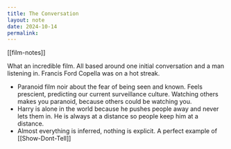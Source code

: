 ```yaml
---
title: The Conversation
layout: note
date: 2024-10-14
permalink:
---
```


[[film-notes]]

What an incredible film. All based around one initial conversation and a man listening in. Francis Ford Copella was on a hot streak.

- Paranoid film noir about the fear of being seen and known. Feels prescient, predicting our current surveillance culture. Watching others makes you paranoid, because others could be watching you.
- Harry is alone in the world because he pushes people away and never lets them in. He is always at a distance so people keep him at a distance.
- Almost everything is inferred, nothing is explicit. A perfect example of [[Show-Dont-Tell]]


